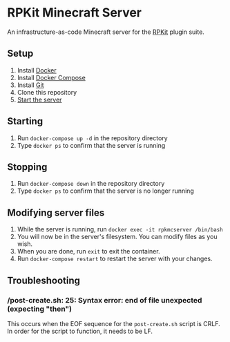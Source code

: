 # RPKit Minecraft Server
An infrastructure-as-code Minecraft server for the [RPKit](https://github.com/RP-Kit/RPKit) plugin suite.

## Setup
1. Install [Docker](https://docs.docker.com/get-docker/)
1. Install [Docker Compose](https://docs.docker.com/compose/install/)
1. Install [Git](https://git-scm.com/downloads)
1. Clone this repository
1. [Start the server](#starting)

## Starting
1. Run `docker-compose up -d` in the repository directory
1. Type `docker ps` to confirm that the server is running

## Stopping
1. Run `docker-compose down` in the repository directory
1. Type `docker ps` to confirm that the server is no longer running

## Modifying server files
1. While the server is running, run `docker exec -it rpkmcserver /bin/bash`
2. You will now be in the server's filesystem. You can modify files as you wish.
3. When you are done, run `exit` to exit the container.
4. Run `docker-compose restart` to restart the server with your changes.

## Troubleshooting
### /post-create.sh: 25: Syntax error: end of file unexpected (expecting "then")
This occurs when the EOF sequence for the `post-create.sh` script is CRLF. In order for the script to function, it needs to be LF.